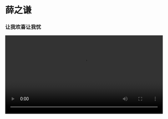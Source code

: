 # 薛之谦

### 让我欢喜让我忧

<div>
<video width="100%" controls>
    <source src="https://lingdu.love/file/video/薛之谦_让我欢喜让我忧.mp4" type="video/mp4">
    Your browser does not support the video tag.
  </video>
</div>

